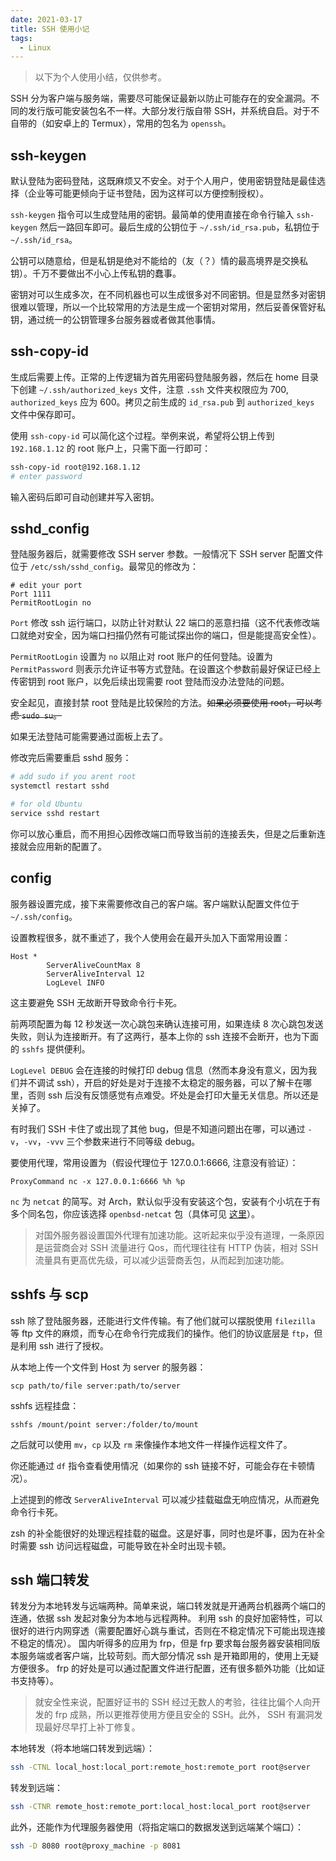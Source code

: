 ```yaml
---
date: 2021-03-17
title: SSH 使用小记
tags:
  - Linux
---
```

> 以下为个人使用小结，仅供参考。

SSH 分为客户端与服务端，需要尽可能保证最新以防止可能存在的安全漏洞。不同的发行版可能安装包名不一样。大部分发行版自带 SSH，并系统自启。对于不自带的（如安卓上的 Termux），常用的包名为 `openssh`。



## ssh-keygen

默认登陆为密码登陆，这既麻烦又不安全。对于个人用户，使用密钥登陆是最佳选择（企业等可能更倾向于证书登陆，因为这样可以方便控制授权）。

`ssh-keygen` 指令可以生成登陆用的密钥。最简单的使用直接在命令行输入 `ssh-keygen` 然后一路回车即可。最后生成的公钥位于 `~/.ssh/id_rsa.pub`，私钥位于 `~/.ssh/id_rsa`。

公钥可以随意给，但是私钥是绝对不能给的（友（？）情的最高境界是交换私钥）。千万不要做出不小心上传私钥的蠢事。

密钥对可以生成多次，在不同机器也可以生成很多对不同密钥。但是显然多对密钥很难以管理，所以一个比较常用的方法是生成一个密钥对常用，然后妥善保管好私钥，通过统一的公钥管理多台服务器或者做其他事情。



## ssh-copy-id

生成后需要上传。正常的上传逻辑为首先用密码登陆服务器，然后在 home 目录下创建 `~/.ssh/authorized_keys` 文件，注意 `.ssh` 文件夹权限应为 700, `authorized_keys` 应为 600。拷贝之前生成的 `id_rsa.pub` 到 `authorized_keys` 文件中保存即可。

使用 `ssh-copy-id` 可以简化这个过程。举例来说，希望将公钥上传到 `192.168.1.12` 的 root 账户上，只需下面一行即可：

```bash
ssh-copy-id root@192.168.1.12
# enter password
```

输入密码后即可自动创建并写入密钥。



## sshd_config

登陆服务器后，就需要修改 SSH server 参数。一般情况下 SSH server 配置文件位于 `/etc/ssh/sshd_config`。最常见的修改为：

```text
# edit your port
Port 1111
PermitRootLogin no
```

`Port` 修改 ssh 运行端口，以防止针对默认 22 端口的恶意扫描（这不代表修改端口就绝对安全，因为端口扫描仍然有可能试探出你的端口，但是能提高安全性）。

`PermitRootLogin` 设置为 `no` 以阻止对 root 账户的任何登陆。设置为 `PermitPassword` 则表示允许证书等方式登陆。在设置这个参数前最好保证已经上传密钥到 root 账户，以免后续出现需要 root 登陆而没办法登陆的问题。

安全起见，直接封禁 root 登陆是比较保险的方法。~~如果必须要使用 root，可以考虑 `sudo su`。~~

如果无法登陆可能需要通过面板上去了。

修改完后需要重启 sshd 服务：

```bash
# add sudo if you arent root
systemctl restart sshd

# for old Ubuntu
service sshd restart
```

你可以放心重启，而不用担心因修改端口而导致当前的连接丢失，但是之后重新连接就会应用新的配置了。



## config

服务器设置完成，接下来需要修改自己的客户端。客户端默认配置文件位于 `~/.ssh/config`。

设置教程很多，就不重述了，我个人使用会在最开头加入下面常用设置：

```text
Host *
        ServerAliveCountMax 8
        ServerAliveInterval 12
        LogLevel INFO
```

这主要避免 SSH 无故断开导致命令行卡死。

前两项配置为每 12 秒发送一次心跳包来确认连接可用，如果连续 8 次心跳包发送失败，则认为连接断开。有了这两行，基本上你的 ssh 连接不会断开，也为下面的 `sshfs` 提供便利。

`LogLevel DEBUG` 会在连接的时候打印 debug 信息（然而本身没有意义，因为我们并不调试 ssh），开启的好处是对于连接不太稳定的服务器，可以了解卡在哪里，否则 ssh 后没有反馈感觉有点难受。坏处是会打印大量无关信息。所以还是关掉了。

有时我们 SSH 卡住了或出现了其他 bug，但是不知道问题出在哪，可以通过 `-v`，`-vv`，`-vvv` 三个参数来进行不同等级 debug。

要使用代理，常用设置为（假设代理位于 127.0.0.1:6666, 注意没有验证）：

```text
ProxyCommand nc -x 127.0.0.1:6666 %h %p
```

`nc` 为 `netcat` 的简写。对 Arch，默认似乎没有安装这个包，安装有个小坑在于有多个同名包，你应该选择 `openbsd-netcat` 包（具体可见 [这里](https://flag.zeka.cloud/2020/12#%E8%AE%B0%E4%B8%80%E6%AC%A1%20netcat%20%E4%B8%8D%E5%90%8C%E6%9D%A5%E6%BA%90%E5%AF%BC%E8%87%B4%E7%9A%84%E9%94%99%E8%AF%AF)）。

> 对国外服务器设置国外代理有加速功能。这听起来似乎没有道理，一条原因是运营商会对 SSH 流量进行 Qos，而代理往往有 HTTP 伪装，相对 SSH 流量具有更高优先级，可以减少运营商丢包，从而起到加速功能。



## sshfs 与 scp

ssh 除了登陆服务器，还能进行文件传输。有了他们就可以摆脱使用 `filezilla` 等 ftp 文件的麻烦，而专心在命令行完成我们的操作。他们的协议底层是 `ftp`，但是利用 ssh 进行了授权。

从本地上传一个文件到 Host 为 server 的服务器：

```
scp path/to/file server:path/to/server
```

sshfs 远程挂盘：

```
sshfs /mount/point server:/folder/to/mount
```

之后就可以使用 `mv`，`cp` 以及 `rm` 来像操作本地文件一样操作远程文件了。

你还能通过 `df` 指令查看使用情况（如果你的 ssh 链接不好，可能会存在卡顿情况）。

上述提到的修改 `ServerAliveInterval` 可以减少挂载磁盘无响应情况，从而避免命令行卡死。

zsh 的补全能很好的处理远程挂载的磁盘。这是好事，同时也是坏事，因为在补全时需要 ssh 访问远程磁盘，可能导致在补全时出现卡顿。

## ssh 端口转发
转发分为本地转发与远端两种。简单来说，端口转发就是开通两台机器两个端口的连通，依据 ssh 发起对象分为本地与远程两种。
利用 ssh 的良好加密特性，可以很好的进行内网穿透（需要配置好心跳与重试，否则在不稳定情况下可能出现连接不稳定的情况）。
国内听得多的应用为 frp，但是 frp 要求每台服务器安装相同版本服务端或者客户端，比较苛刻。而大部分情况 ssh 是开箱即用的，使用上无疑方便很多。
frp 的好处是可以通过配置文件进行配置，还有很多额外功能（比如证书支持等）。

> 就安全性来说，配置好证书的 SSH 经过无数人的考验，往往比偏个人向开发的 frp 成熟，所以更推荐使用方便且安全的 SSH。此外， SSH 有漏洞发现最好尽早打上补丁修复。

本地转发（将本地端口转发到远端）：
```bash
ssh -CTNL local_host:local_port:remote_host:remote_port root@server
```

转发到远端：
```bash
ssh -CTNR remote_host:remote_port:local_host:local_port root@server
```

此外，还能作为代理服务器使用（将指定端口的数据发送到远端某个端口）：
```bash
ssh -D 8080 root@proxy_machine -p 8081
```